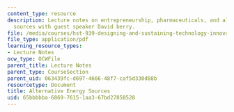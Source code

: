 ```yaml
---
content_type: resource
description: Lecture notes on entrepreneurship, pharmaceuticals, and alternative energy
  sources with guest speaker David berry.
file: /media/courses/hst-939-designing-and-sustaining-technology-innovation-for-global-health-practice-spring-2008/65bbbbba686976151aa367bd27858528_lecture05.pdf
file_type: application/pdf
learning_resource_types:
- Lecture Notes
ocw_type: OCWFile
parent_title: Lecture Notes
parent_type: CourseSection
parent_uid: 063439fc-d697-4666-48f7-caf5d330d88b
resourcetype: Document
title: Alternative Energy Sources
uid: 65bbbbba-6869-7615-1aa3-67bd27858528
---
```

